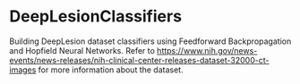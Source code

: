 # DeepLesionClassifiers
Building DeepLesion dataset classifiers using Feedforward Backpropagation and Hopfield Neural Networks. 
Refer to https://www.nih.gov/news-events/news-releases/nih-clinical-center-releases-dataset-32000-ct-images 
for more information about the dataset.
